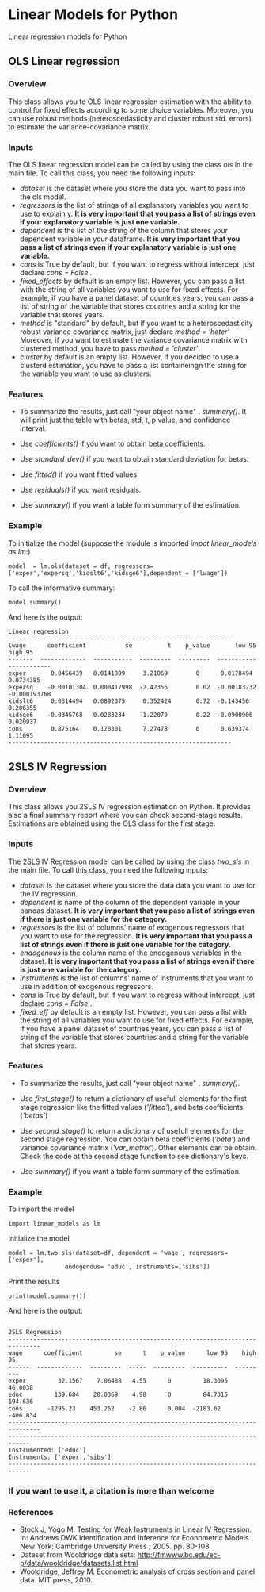 # Linear Models for Python
Linear regression models for Python

## OLS Linear regression

### Overview

This class allows you to OLS linear regression estimation with the ability to control for fixed effects according to some choice variables. Moreover, you can use robust methods (heteroscedasticity and cluster robust std. errors) to estimate the variance-covariance matrix. 

###  Inputs
The OLS linear regression model can be called by using the class *ols* in the main file. To call this class, you need the following inputs:

- *dataset* is the dataset where you store the data you want to pass into the ols model.
- *regressors* is the list of strings of all explanatory variables you want to use to explain y.
**It is very important that you pass a list of strings even if your explanatory variable is just one variable.**
- *dependent* is the list of the string of the column that stores your dependent variable in your dataframe.
**It is very important that you pass a list of strings even if your explanatory variable is just one variable.**
- *cons* is True by default, but if you want to regress without intercept, just declare *cons = False* .
- *fixed_effects* by default is an empty list. However, you can pass a list with the string of all variables you want to use for fixed effects. For example, if you have a panel dataset of countries years, you can pass a list of string of the variable that stores countries and a string for the variable that stores years.
- *method* is "standard" by default, but if you want to a heteroscedasticity robust variance covariance matrix, just declare *method = 'heter'*  Moreover, if you want to estimate the variance covariance matrix with clustered method, you have to pass *method = 'cluster'*.
- *cluster* by default is an empty list. However, if you decided to use a clusterd estimation, you have to pass a list containeingn the string for the variable you want to use as clusters.

### Features
- To summarize the results, just call "your object name" . *summary()*. It will print just the table with betas, std, t, p value, and confidence
interval.

- Use *coefficients()* if you want to obtain beta coefficients.
- Use *standard_dev()* if you want to obtain standard deviation for betas.
- Use *fitted()* if you want fitted values.
- Use *residuals()* if you want residuals.
- Use *summary()* if you want a table form summary of the estimation.

### Example 

To initialize the model (suppose the module is imported *impot linear_models as lm*:)

```
model  = lm.ols(dataset = df, regressors=['exper','expersq','kidslt6','kidsge6'],dependent = ['lwage'])
```

To call the informative summary:
```
model.summary()
```

And here is the output:
```
Linear regression
---------------------------------------------------------------
lwage      coefficient           se          t    p_value       low 95       high 95
-------  -------------  -----------  ---------  ---------  -----------  ------------
exper       0.0456439   0.0141809     3.21869        0      0.0178494    0.0734385
expersq    -0.00101304  0.000417998  -2.42356        0.02  -0.00183232  -0.000193768
kidslt6     0.0314494   0.0892375     0.352424       0.72  -0.143456     0.206355
kidsge6    -0.0345768   0.0283234    -1.22079        0.22  -0.0900906    0.020937
cons        0.875164    0.120301      7.27478        0      0.639374     1.11095
---------------------------------------------------------------
```



## 2SLS IV Regression

### Overview

This class allows you 2SLS IV regression estimation on Python. It provides also a final summary report where you can check second-stage results. Estimations are obtained using the OLS class for the first stage.


###  Inputs
The 2SLS IV Regression model can be called by using the class *two_sls* in the main file. To call this class, you need the following inputs:

- *dataset* is the dataset where you store the data data you want to use for the IV regression.
- *dependent* is name of the column of the dependent variable in your pandas dataset. 
**It is very important that you pass a list of strings even if there is just one variable for the category.**
- *regressors* is the list of columns' name of exogenous regressors that you want to use for the regression.
**It is very important that you pass a list of strings even if there is just one variable for the category.**
- *endogenous* is the column name of the endogenous variables in the dataset.
**It is very important that you pass a list of strings even if there is just one variable for the category.**
- *instruments* is the list of columns' name of instruments that you want to use in addition of exogenous regressors.
- *cons* is True by default, but if you want to regress without intercept, just declare *cons = False* .
- *fixed_eff* by default is an empty list. However, you can pass a list with the string of all variables you want to use for fixed effects. For example, if you have a panel dataset of countries years, you can pass a list of string of the variable that stores countries and a string for the variable that stores years.


###  Features
- To summarize the results, just call "your object name" . *summary()*. 

- Use *first_stage()* to return a dictionary of usefull elements for the first stage regression like the fitted values (*'fitted'*), and beta coefficients (*'betas'*)
- Use *second_stage()* to return a dictionary of usefull elements for the second stage regression. You can obtain beta coefficients (*'beta'*) and variance covariance matrix (*'var_matrix'*). Other elements can be obtain. Check the code at the second stage function to see dictionary's keys.
- Use *summary()* if you want a table form summary of the estimation.


### Example
To import the model 
```
import linear_models as lm
```

Initialize the model 

```
model = lm.two_sls(dataset=df, dependent = 'wage', regressors= ['exper'],
                endogenous= 'educ', instruments=['sibs'])
```

Print the results 

```
print(model.summary())
```

And here is the output:
```

2SLS Regression
-------------------------------------------------------------------------------
wage      coefficient         se      t    p_value      low 95    high 95
------  -------------  ---------  -----  ---------  ----------  ---------
exper         32.1567    7.06488   4.55      0         18.3095    46.0038
educ         139.684    28.0369    4.98      0         84.7315   194.636
cons       -1295.23    453.262    -2.86      0.004  -2183.62    -406.834
-------------------------------------------------------------------------------
----------------------------------------------------------------------------
Instrumented: ['educ']
Instruments: ['exper','sibs']
----------------------------------------------------------------------------

```

### If you want to use it, a citation is more than welcome


### References
- Stock J, Yogo M. Testing for Weak Instruments in Linear IV Regression. In: Andrews DWK Identification and Inference for Econometric Models. New York: Cambridge University Press ; 2005. pp. 80-108.
- Dataset from Wooldridge data sets: http://fmwww.bc.edu/ec-p/data/wooldridge/datasets.list.html
- Wooldridge, Jeffrey M. Econometric analysis of cross section and panel data. MIT press, 2010.

